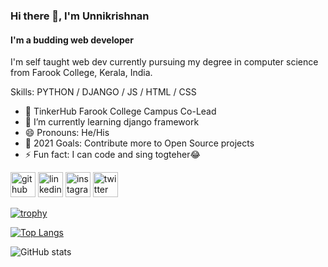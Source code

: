 ### Hi there 👋, I'm Unnikrishnan
#### I'm a budding web developer 
I'm self taught web dev currently pursuing my degree in computer science from Farook College, Kerala, India. 

Skills: PYTHON / DJANGO / JS / HTML / CSS

- 🔭  TinkerHub Farook College Campus Co-Lead 
- 🌱 I’m currently learning django framework 
- 😄 Pronouns: He/His 
- 🥅 2021 Goals: Contribute more to Open Source projects
- ⚡ Fun fact: I can code and sing togteher😂 


[<img src='https://cdn.jsdelivr.net/npm/simple-icons@3.0.1/icons/github.svg' alt='github' height='40'>](https://github.com/UnnikrishnanNP)  [<img src='https://cdn.jsdelivr.net/npm/simple-icons@3.0.1/icons/linkedin.svg' alt='linkedin' height='40'>](https://www.linkedin.com/in/https://www.linkedin.com/in/unnikrishnan-n-p-2a834a192//)  [<img src='https://cdn.jsdelivr.net/npm/simple-icons@3.0.1/icons/instagram.svg' alt='instagram' height='40'>](https://www.instagram.com/https://www.instagram.com/___unnikrishnan___//)  [<img src='https://cdn.jsdelivr.net/npm/simple-icons@3.0.1/icons/twitter.svg' alt='twitter' height='40'>](https://twitter.com/https://twitter.com/UnnikrishnanNP5)  

[![trophy](https://github-profile-trophy.vercel.app/?username=UnnikrishnanNP)](https://github.com/ryo-ma/github-profile-trophy)

[![Top Langs](https://github-readme-stats.vercel.app/api/top-langs/?username=UnnikrishnanNP)](https://github.com/anuraghazra/github-readme-stats)

![GitHub stats](https://github-readme-stats.vercel.app/api?username=UnnikrishnanNP&show_icons=true)  

